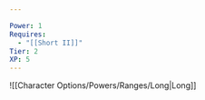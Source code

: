 ```yaml
---

Power: 1
Requires:
  - "[[Short II]]"
Tier: 2
XP: 5
---
```

![[Character Options/Powers/Ranges/Long|Long]]